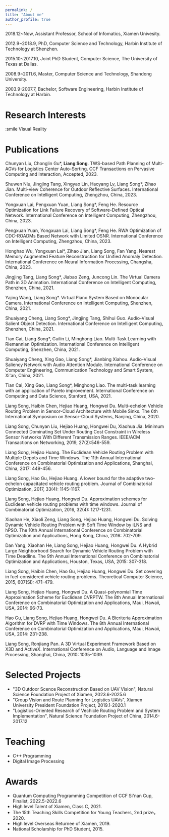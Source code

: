 ```yaml
---
permalink: /
title: "About me"
author_profile: true
---
```


2018.12~Now, Assistant Professor, School of Infomatics, Xiamen Univesity.

2012.9~2018.9, PhD, Computer Science and Technology, Harbin Institute of Technology at Shenzhen.

2015.10~2017.10, Joint PhD Student, Computer Science, The University of Texas at Dallas.

2008.9~2011.6, Master, Computer Science and Technology, Shandong University.

2003.9-2007.7, Bachelor, Software Engineering, Harbin Institute of Technology at Harbin.

# Research Interests

:smile Visual Reality 

# Publications

Chunyan Liu, Chonglin Gu*, **Liang Song**. TWS-based Path Planning of Multi-AGVs for Logistics Center Auto-Sorting. CCF Transactions on Pervasive Computing and Interaction, Accepted, 2023.

Shuwen Niu, Jingjing Tang, Xingyao Lin, Haoyang Lv, Liang Song*, Zihao Jian. Multi-view Coherence for Outdoor Reflective Surfaces. International Conference on Intelligent Computing, Zhengzhou, China, 2023.

Yongxuan Lai, Pengxuan Yuan, Liang Song*, Feng He. Resource Optimization for Link Failure Recovery of Software-Defined Optical Network. International Conference on Intelligent Computing, Zhengzhou, China, 2023.

Pengxuan Yuan, Yongxuan Lai, Liang Song*, Feng He. RWA Optimization of CDC-ROADMs Based Network with Limited OSNR. International Conference on Intelligent Computing, Zhengzhou, China, 2023.

Honghao Wu, Yongxuan Lai*, Zihao Jian, Liang Song, Fan Yang. Nearest Memory Augmented Feature Reconstruction for Unified Anomaly Detection. International Conference on Neural Information Processing, Changsha, China, 2023.

Jingjing Tang, Liang Song*, Jiabao Zeng, Juncong Lin. The Virtual Camera Path in 3D Animation. International Conference on Intelligent Computing, Shenzhen, China, 2021.

Yajing Wang, Liang Song*. Virtual Piano System Based on Monocular Camera. International Conference on Intelligent Computing, Shenzhen, China, 2021.

Shuaiyang Cheng, Liang Song*, Jingjing Tang, Shihui Guo. Audio-Visual Salient Object Detection. International Conference on Intelligent Computing, Shenzhen, China, 2021.

Tian Cai, Liang Song*, Guilin Li, Minghong Liao. Multi-Task Learning with Riemannian Optimization. International Conference on Intelligent Computing, Shenzhen, China, 2021.

Shuaiyang Cheng, Xing Gao, Liang Song*, Jianbing Xiahou. Audio-Visual Saliency Network with Audio Attention Module. International Conference on Computer Engineering, Communication Technology and Smart System, Xi'an, China, 2021.

Tian Cai, Xing Gao, Liang Song*, Minghong Liao. The multi-task learning with an application of Pareto improvement. International Conference on Computing and Data Science, Stanford, USA, 2021.

Liang Song, Haibin Chen, Hejiao Huang, Hongwei Du. Multi-echelon Vehicle Routing Problem in Sensor-Cloud Architecture with Mobile Sinks. The 6th International Symposium on Sensor-Cloud Systems, Nanjing, China, 2020.

Liang Song, Chunyan Liu, Hejiao Huang, Hongwei Du, Xiaohua Jia. Minimum Connected Dominating Set Under Routing Cost Constraint in Wireless Sensor Networks With Different Transmission Ranges. IEEE/ACM Transactions on Networking, 2019, 27(2):546-559.

Liang Song, Hejiao Huang. The Euclidean Vehicle Routing Problem with Multiple Depots and Time Windows. The 11th Annual International Conference on Combinatorial Optimization and Applications, Shanghai, China, 2017: 449-456.

Liang Song, Hao Gu, Hejiao Huang. A lower bound for the adaptive two-echelon capacitated vehicle routing problem. Journal of Combinatorial Optimization, 2017, 33(4): 1145-1167.

Liang Song, Hejiao Huang, Hongwei Du. Approximation schemes for Euclidean vehicle routing problems with time windows. Journal of Combinatorial Optimization, 2016, 32(4): 1217-1231.

Xiaohan He, Xiaoli Zeng, Liang Song, Hejiao Huang, Hongwei Du. Solving Dynamic Vehicle Routing Problem with Soft Time Window by iLNS and hPSO. The 10th Annual International Conference on Combinatorial Optimization and Applications, Hong Kong, China, 2016: 702-709.

Dan Yang, Xiaohan He, Liang Song, Hejiao Huang, Hongwei Du. A Hybrid Large Neighborhood Search for Dynamic Vehicle Routing Problem with Time Deadline. The 9th Annual International Conference on Combinatorial Optimization and Applications, Houston, Texas, USA, 2015: 307-318.

Liang Song, Haibin Chen, Hao Gu, Hejiao Huang, Hongwei Du. Set covering in fuel-considered vehicle routing problems. Theoretical Computer Science, 2015, 607(SI): 471-479.

Liang Song, Hejiao Huang, Hongwei Du. A Quasi-polynomial Time Approximation Scheme for Euclidean CVRPTW. The 8th Annual International Conference on Combinatorial Optimization and Applications, Maui, Hawaii, USA, 2014: 66-73.

Hao Gu, Liang Song, Hejiao Huang, Hongwei Du. A Bicriteria Approximation Algorithm for DVRP with Time Windows. The 8th Annual International Conference on Combinatorial Optimization and Applications, Maui, Hawaii, USA, 2014: 231-238.

Liang Song, Ronjiang Pan. A 3D Virtual Experiment Framework Based on X3D and ActiveX. International Conference on Audio, Language and Image Processing, Shanghai, China, 2010: 1035-1039.

# Selected Projects
- "3D Outdoor Scence Reconstruction Based on UAV Vision", Natural Science Foundation Project of Xiamen, 2023.6-2025.6
- "Group Vision and Route Planning for Logistics UAVs", Xiamen University President Foundation Project, 2019.1-2020.1
- "Logistics-Oriented Research of Vechicle Routing Problem and System Implementation", Natural Science Foundation Project of China, 2014.6-2017.12

# Teaching
- C++ Programming
- Digital Image Processing

# Awards
- Quantum Computing Programming Competition of CCF Si'nan Cup, Finalist, 2022.5-2022.6
- High level Talent of Xiamen, Class C, 2021.
- The 15th Teaching Skills Competition for Young Teachers, 2nd prize，2020.
- High level Overseas Returnee of Xiamen, 2019.
- National Scholarship for PhD Student, 2015.
